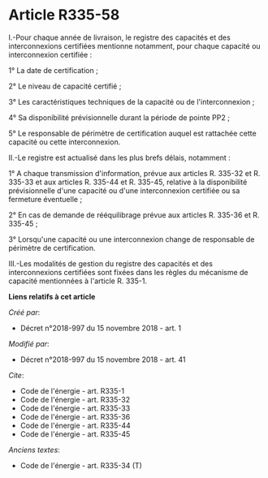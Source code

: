 # Article R335-58

I.-Pour chaque année de livraison, le registre des capacités et des interconnexions certifiées mentionne notamment, pour
chaque capacité ou interconnexion certifiée : 

1° La date de certification ; 

2° Le niveau de capacité certifié ; 

3° Les caractéristiques techniques de la capacité ou de l'interconnexion ; 

4° Sa disponibilité prévisionnelle durant la période de pointe PP2 ; 

5° Le responsable de périmètre de certification auquel est rattachée cette capacité ou cette interconnexion. 

II.-Le registre est actualisé dans les plus brefs délais, notamment : 

1° A chaque transmission d'information, prévue aux articles R. 335-32 et R. 335-33 et aux articles R. 335-44 et R. 335-45,
relative à la disponibilité prévisionnelle d'une capacité ou d'une interconnexion certifiée ou sa fermeture éventuelle ; 

2° En cas de demande de rééquilibrage prévue aux articles R. 335-36 et R. 335-45 ; 

3° Lorsqu'une capacité ou une interconnexion change de responsable de périmètre de certification. 

III.-Les modalités de gestion du registre des capacités et des interconnexions certifiées sont fixées dans les règles du
mécanisme de capacité mentionnées à l'article R. 335-1.

**Liens relatifs à cet article**

_Créé par_:

  - Décret n°2018-997 du 15 novembre 2018 - art. 1

_Modifié par_:

  - Décret n°2018-997 du 15 novembre 2018 - art. 41

_Cite_:

  - Code de l'énergie - art. R335-1
  - Code de l'énergie - art. R335-32
  - Code de l'énergie - art. R335-33
  - Code de l'énergie - art. R335-36
  - Code de l'énergie - art. R335-44
  - Code de l'énergie - art. R335-45

_Anciens textes_:

  - Code de l'énergie - art. R335-34 (T)
